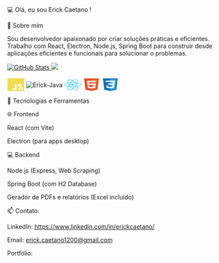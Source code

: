 
💻 Olá, eu sou Erick Caetano !

🚀 Sobre mim

Sou desenvolvedor apaixonado por criar soluções práticas e eficientes. Trabalho com React, Electron, Node.js, Spring Boot  para construir desde aplicações eficientes e funcionais para solucionar o problemas.

<div>
<a href="https://github-readme-stats.vercel.app/api?username=Erick-lks&show_icons=true&theme=radical">
  <img height="180em" src="https://github-readme-stats.vercel.app/api/top-langs/?username=Erick-lks&layout=compact" alt="GitHub Stats" />
  <img height="180em" src="https://github-readme-stats.vercel.app/api?username=Erick-lks&show_icons=true&theme=light" />
</a>
</div>
<div style="display: inline_block"><br>
  <img align="center" alt="Erick-Js" height="30" width="40" src="https://raw.githubusercontent.com/devicons/devicon/master/icons/javascript/javascript-plain.svg">
  <img align="center" alt="Erick-Java" height="30" width="40" src="https://raw.githubusercontent.com/devicons/devicon/master/icons/java/typescript-plain.svg">
  <img align="center" alt="Erick-React" height="30" width="40" src="https://raw.githubusercontent.com/devicons/devicon/master/icons/react/react-original.svg">
  <img align="center" alt="Erick-HTML" height="30" width="40" src="https://raw.githubusercontent.com/devicons/devicon/master/icons/html5/html5-original.svg">
  <img align="center" alt="Rafa-CSS" height="30" width="40" src="https://raw.githubusercontent.com/devicons/devicon/master/icons/css3/css3-original.svg">

</div>

🔧 Tecnologias e Ferramentas

🌐 Frontend

React (com Vite)

Electron (para apps desktop)

💻 Backend

Node.js (Express, Web Scraping)

Spring Boot (com H2 Database)

Gerador de PDFs e relatórios (Excel incluído)

📫 Contato:

LinkedIn: https://www.linkedin.com/in/erickcaetano/

Email: erick.caetano1200@gmail.com

Portfólio: 



  
